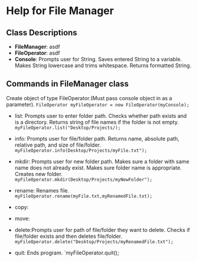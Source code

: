 # Help for File Manager


## Class Descriptions
- **FileManager**: asdf
- **FileOperator**: asdf
- **Console**: Prompts user for String. Saves entered String to a variable. Makes String lowercase and trims whitespace. Returns formatted String.

## Commands in FileManager class

Create object of type FileOperator.(Must pass console object in as a parameter).
`FileOperator myFileOperator = new FileOperator(myConsole);`

- list: Prompts user to enter folder path. Checks whether path exists and is a directory. Returns string of file names if the folder is not empty.
`myFileOperator.list("Desktop/Projects/);`

- info: Prompts user for file/folder path. Returns name, absolute path, relative path, and size of file/folder.
`myFileOperator.info(Desktop/Projects/myFile.txt");`

- mkdir: Prompts user for new folder path. Makes sure a folder with same name does not already exist. Makes sure folder name is appropriate. Creates new folder.
`myFileOperator.mkdir(Desktop/Projects/myNewFolder");`

- rename: Renames file.
`myFileOperator.rename(myFile.txt,myRenamedFile.txt);`

- copy:

- move:

- delete:Prompts user for path of file/folder they want to delete. Checks if file/folder exists and then deletes file/folder.
`myFileOperator.delete("Desktop/Projects/myRenamedFile.txt");`

- quit: Ends program.
`myFileOperator.quit();

